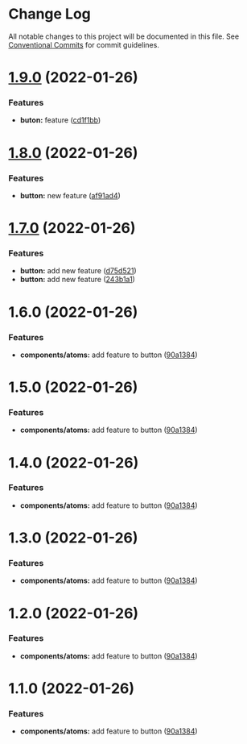 # Change Log

All notable changes to this project will be documented in this file.
See [Conventional Commits](https://conventionalcommits.org) for commit guidelines.

# [1.9.0](https://github.com/har-sargis/lerna/compare/@picsart/button@1.8.0...@picsart/button@1.9.0) (2022-01-26)


### Features

* **buton:** feature ([cd1f1bb](https://github.com/har-sargis/lerna/commit/cd1f1bb41c34c1eec61b9461fff77d480ff8d1c8))





# [1.8.0](https://github.com/har-sargis/lerna/compare/@picsart/button@1.7.0...@picsart/button@1.8.0) (2022-01-26)


### Features

* **button:** new feature ([af91ad4](https://github.com/har-sargis/lerna/commit/af91ad41510c4118108b1a6b9974f746ccbad436))





# [1.7.0](https://github.com/har-sargis/lerna/compare/@picsart/button@1.6.0...@picsart/button@1.7.0) (2022-01-26)


### Features

* **button:** add new feature ([d75d521](https://github.com/har-sargis/lerna/commit/d75d5216a0223833cca0a5abd1a92b9e27f1ed7f))
* **button:** add new feature ([243b1a1](https://github.com/har-sargis/lerna/commit/243b1a118e5b63dade81374f352c4061de228255))





# 1.6.0 (2022-01-26)


### Features

* **components/atoms:** add feature to button ([90a1384](https://github.com/har-sargis/lerna/commit/90a1384e04fa92286d88c3fe785e654d1ad9c714))





# 1.5.0 (2022-01-26)


### Features

* **components/atoms:** add feature to button ([90a1384](https://github.com/har-sargis/lerna/commit/90a1384e04fa92286d88c3fe785e654d1ad9c714))





# 1.4.0 (2022-01-26)


### Features

* **components/atoms:** add feature to button ([90a1384](https://github.com/har-sargis/lerna/commit/90a1384e04fa92286d88c3fe785e654d1ad9c714))





# 1.3.0 (2022-01-26)


### Features

* **components/atoms:** add feature to button ([90a1384](https://github.com/har-sargis/lerna/commit/90a1384e04fa92286d88c3fe785e654d1ad9c714))





# 1.2.0 (2022-01-26)


### Features

* **components/atoms:** add feature to button ([90a1384](https://github.com/har-sargis/lerna/commit/90a1384e04fa92286d88c3fe785e654d1ad9c714))





# 1.1.0 (2022-01-26)


### Features

* **components/atoms:** add feature to button ([90a1384](https://github.com/har-sargis/lerna/commit/90a1384e04fa92286d88c3fe785e654d1ad9c714))
